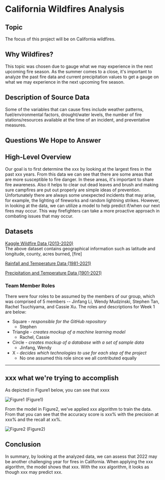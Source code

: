 # California Wildfires Analysis

## Topic
The focus of this project will be on California wildfires.

## Why Wildfires?
This topic was chosen due to gauge what we may experience in the next upcoming fire season. As the summer comes to a close, it's important to analyze the past fire data and current precipitation values to get a gauge on what we may experience in the next upcoming fire season.

## Description of Source Data
Some of the variables that can cause fires include weather patterns, fuel/environmental factors, drought/water levels, the number of fire stations/resources available at the time of an incident, and preventative measures.

## Questions We Hope to Answer

## High-Level Overview
Our goal is to first determine the xxx by looking at the largest fires in the past xxx years.  From this data we can see that there are some areas that are more susceptible to fire danger.  In these areas, it's important to share fire awareness.  Also it helps to clear out dead leaves and brush and making sure campfires are put out properly are simple ideas of prevention.  Unfortunately there are always some unexpected incidents that may arise, for example, the lighting of fireworks and random lightning strikes.  However, in looking at the data, we can utilize a model to help predict if/when our next fires may occur.  This way firefighters can take a more proactive approach in combating issues that may occur.

## Datasets
[Kaggle Wildfire Data (2013-2020)](https://www.kaggle.com/ananthu017/california-wildfire-incidents-20132020)<br>
The above dataset contains geographical information such as latitude and longitude, county, acres burned, [fire]

[Rainfall and Temperature Data (1981-2021)](https://prism.oregonstate.edu/recent/)

[Precipitation and Temperature Data (1901-2021)](https://www.ncdc.noaa.gov/cag/county/mapping/4/pcp/201902/1/value)

### Team Member Roles
There were four roles to be assumed by the members of our group, which was comprised of 5 members -- Jinfang Li, Wendy Mudzinski, Stephen Tan, Rachel Tsuchiyama, and Cassie Xu. The roles and descriptions for Week 1 are below:
- Square - *responsible for the GitHub repository*
    - Stephen
- Triangle - *creates mockup of a machine learning model*
    - Rachel, Cassie
- Circle - *creates mockup of a database with a set of sample data*
    - Jinfang, Wendy
- X - *decides which technologies to use for each step of the project* 
    - No one assumed this role since we all contributed equally

----------

## xxx what we're trying to accomplish
As depicted in Figure1 below, you can see that xxxx

![Figure1](./Resources/Figure1)
(Figure1)

From the model in Figure2, we've applied xxx algorithm to train the data.  From that you can see that the accuracy score is xxx% with the precision at xxx% and the recall at xx%.

![Figure2](./Resources/Figure2)
(Figure2)

## Conclusion
In summary, by looking at the analyzed data, we can assess that 2022 may be another challenging year for fires in California.  When applying the xxx algorithm, the model shows that xxx.  With the xxx algorithm, it looks as though xxx may predict xxx.
